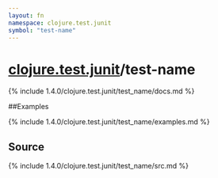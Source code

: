 ```yaml
---
layout: fn
namespace: clojure.test.junit
symbol: "test-name"
---
```


# [clojure.test.junit](../)/test-name

{% include 1.4.0/clojure.test.junit/test_name/docs.md %}

##Examples

{% include 1.4.0/clojure.test.junit/test_name/examples.md %}
## Source
{% include 1.4.0/clojure.test.junit/test_name/src.md %}

